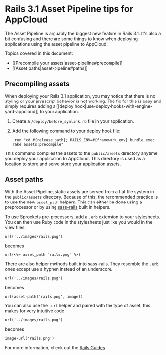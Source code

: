 # Rails 3.1 Asset Pipeline tips for AppCloud

The Asset Pipeline is arguably the biggest new feature in Rails 3.1. It's also a bit 
confusing and there are some things to know when deploying applications using the asset
pipeline to AppCloud.

Topics covered in this document:

* [[Precompile your assets|asset-pipeline#precompile]]
* [[Asset paths|asset-pipeline#paths]]

<h2 id="precompile">Precompiling assets</h2>

When deploying your Rails 3.1 application, you may notice that there is no
styling or your javascript behavior is not working. The fix for this is easy 
and simply requires adding a [[deploy hook|use-deploy-hooks-with-engine-yard-appcloud]] 
to your application.

1. Create a `/deploy/before_symlink.rb` file in your application.

2. Add the following command to your deploy hook file:
      
        run "cd #{release_path}; RAILS_ENV=#{framework_env} bundle exec rake assets:precompile"
    
This command compiles the assets to the `public/assets` directory anytime you deploy your application
to AppCloud. This directory is used as a location to store and serve store your application assets.

<h2 id="paths">Asset paths</h2>

With the Asset Pipeline, static assets are served from a flat file 
system in the `public/assets` directory. Because of this, the recommended 
practice is to use the new `asset_path` helpers. This can either be done 
using a preprocessor or by using [sass-rails](https://github.com/rails/sass-rails) 
built in helpers.

To use Sprockets pre-processors, add a `.erb` extension to your stylesheets. 
You can then use Ruby code in the stylesheets just like you would in the view 
files.

    url('../images/rails.png')

becomes

    url(<%= asset_path 'rails.png' %>)
    
There are also helper methods built into sass-rails. They resemble the `.erb`
ones except use a hyphen instead of an underscore.

    url('../images/rails.png')
    
becomes

    url(asset-path('rails.png', image))
    
You can also use the `-url` helper and paired with the type of asset, this
makes for very intuitive code

    url('../images/rails.png')
    
becomes

    image-url('rails.png')
    
For more information, check out the 
[Rails Guides](http://edgeguides.rubyonrails.org/)
    